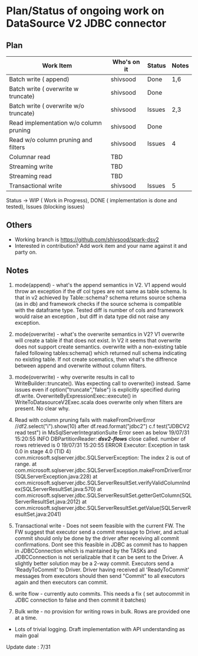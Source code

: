 # Plan/Status of ongoing work on DataSource V2 JDBC connector

## Plan
| Work Item                                     | Who's on it | Status  | Notes  |
|-----------------------------------------------| ----------- | ------  | -----  |
| Batch write ( append)                         | shivsood    | Done    | 1,6    |
| Batch write ( overwrite w truncate)           | shivsood    | Done    |        |
| Batch write ( overwrite w/o truncate)         | shivsood    | Issues  | 2,3    |
| Read  implementation w/o column pruning       | shivsood    | Done    |        |
| Read  w/o column pruning and filters          | shivsood    | Issues  | 4      |
| Columnar read                                 | TBD         |         |        |
| Streaming write                               | TBD         |         |        |
| Streaming read                                | TBD         |         |        |
| Transactional write                           | shivsood    | Issues  | 5      |


Status ->
WIP ( Work in Progress),
DONE ( implementation is done and tested),
Issues (blocking issues)

## Others
- Working branch is https://github.com/shivsood/spark-dsv2
- Interested in contribution? Add work item and your name against it and party on.

## Notes
1. mode(append) - what's the append semantics in V2.
  V1 append would throw an exception if the df col types are not same as table schema. Is that in v2
  achieved by Table::schema? schema returns source schema (as in db) and framework checks if the source schema is
  compatible with the dataframe type. Tested diff is number of cols and framework would raise an exception ,
  but diff in data type did not raise any exception.
2. mode(overwrite) - what's the overwrite semantics in V2?
  V1 overwrite will create a table if that does not exist. In V2 it seems that overwrite does not support
  create semantics. overwrite with a non-existing table failed following tables:schema() which returned null
  schema indicating no existing table. If not create scematics, then what's the diffrence between append
  and overwrite without column filters.
3. mode(overwrite) - why overwrite results in call to WriteBuilder::truncate(). Was expecting call to
   overwrite() instead. Same issues even if option("truncate","false") is explicitly specified during df.write.
   OverwriteByExpressionExec::execute() in WriteToDatasourceV2Exec.scala does overwrite only when
   filters are present. No clear why.
4. Read with column pruning fails with makeFromDriverError
   //df2.select("i").show(10) after df.read.format("jdbc2") c.f test("JDBCV2 read test")
   in MsSqlServerIntegrationSuite
   Error seen as below
   19/07/31 15:20:55 INFO DBPartitionReader: ***dsv2-flows*** close called. number of rows retrieved is 0
   19/07/31 15:20:55 ERROR Executor: Exception in task 0.0 in stage 4.0 (TID 4)
   com.microsoft.sqlserver.jdbc.SQLServerException: The index 2 is out of range.
   	at com.microsoft.sqlserver.jdbc.SQLServerException.makeFromDriverError(SQLServerException.java:228)
   	at com.microsoft.sqlserver.jdbc.SQLServerResultSet.verifyValidColumnIndex(SQLServerResultSet.java:570)
   	at com.microsoft.sqlserver.jdbc.SQLServerResultSet.getterGetColumn(SQLServerResultSet.java:2012)
   	at com.microsoft.sqlserver.jdbc.SQLServerResultSet.getValue(SQLServerResultSet.java:2041)

5. Transactional write - Does not seem feasible with the current FW. The FW suggest that executor send a commit message
   to Driver, and actual commit should only be done by the driver after receiving all commit confirmations. Dont see
   this feasible in JDBC as commit has to happen in JDBCConnection which is maintained by the TASKs and JDBCConnection
   is not serializable that it can be sent to the Driver.
   A slightly better solution may be a 2-way commit. Executors send a 'ReadyToCommit' to Driver. Driver having received
   all 'ReadyToCommit' messages from executors should then send "Commit" to all executors again and then executors
   can commit.

6. write flow - currently auto commits. This needs a fix ( set autocommit in JDBC connection to false and
   then commit it batches)

7. Bulk write - no provision for writing rows in bulk. Rows are provided one at a time.


- Lots of trivial logging. Draft implementation with API understanding as main goal

Update date : 7/31


